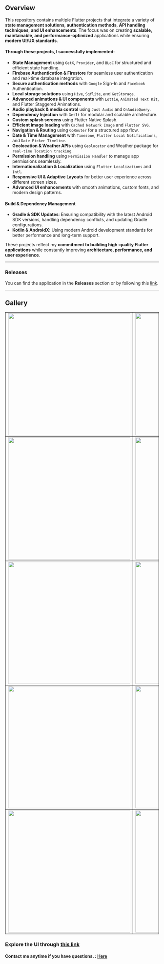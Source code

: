 ## Overview
This repository contains multiple Flutter projects that integrate a variety of **state management solutions**, **authentication methods**, **API handling techniques**, **and UI enhancements**. The focus was on creating **scalable, maintainable, and performance-optimized** applications while ensuring **modern UI/UX standards**.
#### Through these projects, I successfully implemented:
- **State Management** using `GetX`, `Provider`, and `BLoC` for structured and efficient state handling.
- **Firebase Authentication & Firestore** for seamless user authentication and real-time database integration.
- **Secure authentication methods** with `Google` Sign-In and `Facebook` Authentication.
- **Local storage solutions** using `Hive`, `Sqflite`, and `GetStorage`.
- **Advanced animations & UI components** with `Lottie`, `Animated Text Kit`, and Flutter Staggered Animations.
- **Audio playback & media control** using `Just Audio` and `OnAudioQuery`.
- **Dependency Injection** with `GetIt` for modular and scalable architecture.
- **Custom splash screens** using Flutter Native Splash.
- **Efficient image loading** with `Cached Network Image` and `Flutter SVG`.
- **Navigation & Routing** using `GoRouter` for a structured app flow.
- **Date & Time Management** with `Timezone`, `Flutter Local Notifications`, and `Date Picker Timeline`.
- **Geolocation & Weather APIs** using `Geolocator` and Weather package for `real-time location tracking`.
- **Permission handling** using `Permission Handler` to manage app permissions seamlessly.
- **Internationalization & Localization** using `Flutter Localizations` and `Intl`.
- **Responsive UI & Adaptive Layouts** for better user experience across different screen sizes.
- **Advanced UI enhancements** with smooth animations, custom fonts, and modern design patterns.
#### Build & Dependency Management
- **Gradle & SDK Updates**: Ensuring compatibility with the latest Android SDK versions, handling dependency conflicts, and updating Gradle configurations.
- **Kotlin & AndroidX**: Using modern Android development standards for better performance and long-term support.

These projects reflect my **commitment to building high-quality Flutter applications** while constantly improving **architecture, performance, and user experience**.

---
### Releases
You can find the application in the **Releases** section or by following this [link](https://github.com/ahvvad/My-Flutter-Journey/releases).

---
## Gallery

<table border="1">
  <tr>
    <td><img src="preview/cover.png" width="400"/></td>
    <td><img src="preview/trav.png" width="400"/></td>
  </tr>
  <tr>
    <td><img src="preview/real.png" width="400"/></td>
    <td><img src="preview/chat.png" width="400"/></td>
  </tr>
  <tr>
    <td><img src="preview/DaliyToDo.png" width="400"/></td>
    <td><img src="preview/SmartHome.png" width="400"/></td>
  </tr>
  <tr>
    <td><img src="preview/ToDo.png" width="400"/></td>
    <td><img src="preview/Store.png" width="400;"/></td>
  </tr>
  <tr>
    <td><img src="preview/preview.png" width="400"/></td>
    <td><img src="preview/Frame.png" width="400"/></td>
  </tr>
</table>

### Explore the UI through [this link](preview)

#### **Contact me anytime if you have questions.** : [Here](https://linktr.ee/userahmed)
